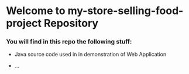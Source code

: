 # Welcome to my-store-selling-food-project Repository

### You will find in this repo the following stuff:
* Java source code used in in demonstration of Web Application

* ...
